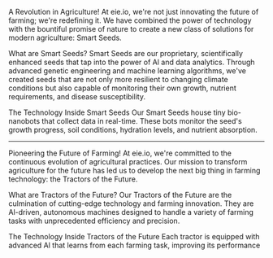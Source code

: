 A Revolution in Agriculture!
At eie.io, we're not just innovating the future of farming; we're redefining it. We have combined the power of technology with the bountiful promise of nature to create a new class of solutions for modern agriculture: Smart Seeds.

What are Smart Seeds?
Smart Seeds are our proprietary, scientifically enhanced seeds that tap into the power of Al and data analytics. Through advanced genetic engineering and machine learning algorithms, we've created seeds that are not only more resilient to changing climate conditions but also capable of monitoring their own growth, nutrient requirements, and disease susceptibility.

The Technology Inside Smart Seeds
Our Smart Seeds house tiny bio-nanobots that collect data in real-time. These bots monitor the seed's growth progress, soil conditions, hydration levels, and nutrient absorption.

---

Pioneering the Future of Farming!
At eie.io, we're committed to the continuous evolution of agricultural practices. Our mission to transform agriculture for the future has led us to develop the next big thing in farming technology: the Tractors of the Future.

What are Tractors of the Future?
Our Tractors of the Future are the culmination of cutting-edge technology and farming innovation. They are Al-driven, autonomous machines designed to handle a variety of farming tasks with unprecedented efficiency and precision.

The Technology Inside Tractors of the Future
Each tractor is equipped with advanced Al that learns from each farming task, improving its performance
